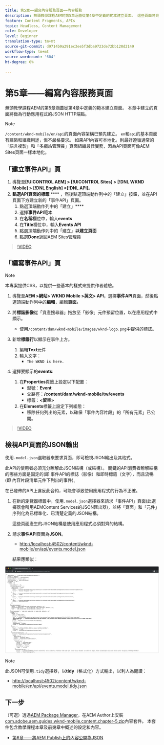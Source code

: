```yaml
---
title: 第5章——編寫內容服務頁面——內容服務
description: 無頭教學課程AEM的第5章涵蓋從第4章中定義的範本建立頁面。 這些頁面將充當JSON HTTP端點。
feature: Content Fragments, APIs
topic: Headless, Content Management
role: Developer
level: Beginner
translation-type: tm+mt
source-git-commit: d9714b9a291ec3ee5f3dba9723de72bb120d2149
workflow-type: tm+mt
source-wordcount: '604'
ht-degree: 0%

---
```



# 第5章——編寫內容服務頁面

無頭教學課程AEM的第5章涵蓋從第4章中定義的範本建立頁面。 本章中建立的頁面將做為行動應用程式的JSON HTTP端點。

>[!NOTE]
>
> `/content/wknd-mobile/en/api`的頁面內容架構已預先建立。 `en`和`api`的基本頁面有建築和組織用途，但不嚴格要求。 如果API內容可本地化，則最好遵循通常的「語言複製」和「多網站管理員」頁面組織最佳實務，因為API頁面可像AEM Sites頁面一樣本地化。

## 「建立事件API」頁

1. 導覽至&#x200B;**[!UICONTROL AEM] > [!UICONTROL Sites] > [!DNL WKND Mobile] > [!DNL English] >[!DNL API]**。
1. **點選API頁面的標籤** **** ，然後點選頂端動作列中的「建立」按鈕，並在API頁面下方建立新的「事件API」頁面。
   1. 點選頂端動作列中的「建立」****
   1. 選擇&#x200B;**事件API**&#x200B;範本
   1. 在&#x200B;**名稱**&#x200B;欄位中，輸入&#x200B;**events**
   1. 在&#x200B;**Title**&#x200B;欄位中，輸入&#x200B;**Events API**
   1. 點選頂端動作列中的「建立」**以建立頁面**
   1. 點選&#x200B;**Done**&#x200B;返回AEM Sites管理員

>[!VIDEO](https://video.tv.adobe.com/v/28340/?quality=12&learn=on)

## 「編寫事件API」頁

>[!NOTE]
>
> 本專案提供CSS，以提供一些基本的樣式來提供作者體驗。

1. 導覽至&#x200B;**AEM >網站> WKND Mobile >英文> API**，選擇&#x200B;**事件API**&#x200B;頁面，然後點選頂端動作列中的&#x200B;**編輯**，編輯&#x200B;**頁面。**
1. 將&#x200B;**標誌影像**&#x200B;從「資產搜尋器」拖放至「影像」元件預留位置，以在應用程式中顯示。
   * 使用`/content/dam/wknd-mobile/images/wknd-logo.png`中提供的標誌。

1. 新增&#x200B;**標籤行**&#x200B;以顯示在事件上方。
   1. 編輯&#x200B;**Text**&#x200B;元件
   1. 輸入文字：
      * `The WKND is here.`

1. 選擇要顯示的&#x200B;**events**:
   1. 在&#x200B;**Properties**&#x200B;頁籤上設定以下配置：
      * 型號：**Event**
      * 父路徑：**/content/dam/wknd-mobile/tw/events**
      * 標籤：**&lt;留空>**
   1. 在&#x200B;**Elements**&#x200B;標籤上設定下列組態：
      * 移除任何列出的元素，以確保「事件內容片段」的「所有元素」已公開。

>[!VIDEO](https://video.tv.adobe.com/v/28339/?quality=12&learn=on)

## 檢視API頁面的JSON輸出

使用`.model.json`選取器來要求頁面，即可檢視JSON輸出及其格式。

此API的使用者必須充分瞭解此JSON結構（或結構）。 關鍵的API消費者瞭解結構的哪些方面是固定的(即 事件API的標誌（影像）和即時標籤（文字），而且流暢(即 內容片段清單元件下列出的事件)。

在已發佈的API上違反此合約，可能會導致使用應用程式的行為不正確。

1. 在新的瀏覽器標籤中，使用`.model.json`選擇器來請求「事件API」頁面(此選擇器會叫用AEMContent Services的JSON匯出器)，並將「頁面」和「元件」序列化為已標準化、已清楚定義的JSON結構。

   這些頁面產生的JSON結構是使用應用程式必須對齊的結構。

1. 請求&#x200B;**事件API**&#x200B;頁面為&#x200B;**JSON**。

   * [http://localhost:4502/content/wknd-mobile/en/api/events.model.json](http://localhost:4502/content/wknd-mobile/en/api/events.model.tidy.json)

   結果應類似：

![內AEM容服務JSON輸出](assets/chapter-5/json-output.png)

>[!NOTE]
>
> 此JSON可使用`.tidy`選擇器，以&#x200B;**tidy**（格式化）方式輸出，以利人為閱讀：
> * [http://localhost:4502/content/wknd-mobile/en/api/events.model.tidy.json](http://localhost:4502/content/wknd-mobile/en/api/events.model.tidy.json)


## 下一步

（可選）透過[AEM Package Manager](http://localhost:4502/crx/packmgr/index.jsp)，在AEM Author上安裝[com.adobe.aem.guides.wknd-mobile.content.chapter-5.zip](https://github.com/adobe/aem-guides-wknd-mobile/releases/latest)內容套件。 本套件包含教學課程本章及前幾章中概述的設定和內容。

* [第6章——將AEM Publish上的內容公開為JSON](./chapter-6.md)
